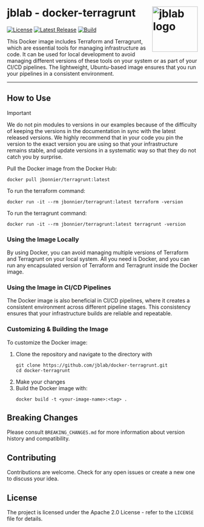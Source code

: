 # jblab - docker-terragrunt <img src="https://assets.jblab.info/2024/03/17/jblab-logo-with-text.26da23672fc44c17078dc8ce2ff8495ddb190163.webp" alt="jblab logo" width="120" align="right" style="max-width: 100%">

[![License](https://img.shields.io/badge/License-Apache%202.0-blue.svg?style=flat-square)](LICENSE) [![Latest Release](https://img.shields.io/github/release/jblab/docker-terragrunt.svg?style=flat-square)](https://github.com/jblab/docker-terragrunt/releases/latest) [![Build](https://github.com/jblab/docker-terragrunt/actions/workflows/docker.yml/badge.svg?style=flat-square)](https://github.com/jblab/docker-terragrunt/actions/workflows/docker.yml)

This Docker image includes Terraform and Terragrunt, which are essential tools for managing infrastructure as code. It
can be used for local development to avoid managing different versions of these tools on your system or as part of your
CI/CD pipelines. The lightweight, Ubuntu-based image ensures that you run your pipelines in a consistent environment.

---

## How to Use

> [!IMPORTANT]
>
> We do not pin modules to versions in our examples because of the difficulty of keeping the versions in
> the documentation in sync with the latest released versions. We highly recommend that in your code you pin the version
> to the exact version you are using so that your infrastructure remains stable, and update versions in a systematic way
> so that they do not catch you by surprise.

Pull the Docker image from the Docker Hub:

```shell
docker pull jbonnier/terragrunt:latest
```

To run the terraform command:

```shell
docker run -it --rm jbonnier/terragrunt:latest terraform -version
```

To run the terragrunt command:

```shell
docker run -it --rm jbonnier/terragrunt:latest terragrunt -version
```

### Using the Image Locally

By using Docker, you can avoid managing multiple versions of Terraform and Terragrunt on your local system. All you need
is Docker, and you can run any encapsulated version of Terraform and Terragrunt inside the Docker image.

### Using the Image in CI/CD Pipelines

The Docker image is also beneficial in CI/CD pipelines, where it creates a consistent environment across different
pipeline stages. This consistency ensures that your infrastructure builds are reliable and repeatable.

### Customizing & Building the Image

To customize the Docker image:

1. Clone the repository and navigate to the directory with
   ```shell
   git clone https://github.com/jblab/docker-terragrunt.git
   cd docker-terragrunt
   ```   
2. Make your changes
3. Build the Docker image with:
   ```shell
   docker build -t <your-image-name>:<tag> .
   ```

## Breaking Changes
Please consult `BREAKING_CHANGES.md` for more information about version history and compatibility.

## Contributing

Contributions are welcome. Check for any open issues or create a new one to discuss your idea.

## License

The project is licensed under the Apache 2.0 License - refer to the `LICENSE` file for details.
